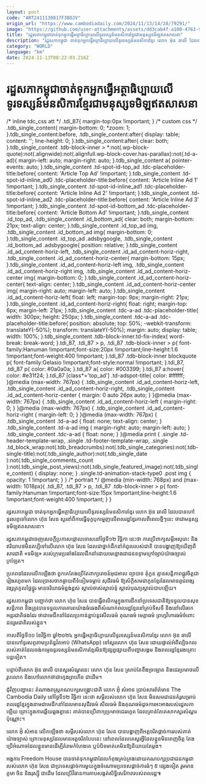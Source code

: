 ```yaml
---
layout: post
code: "ART2411130817F3BOJV"
origin_url: "https://www.cambodiadaily.com/2024/11/13/14/28/79291/"
image: "https://github.com/user-attachments/assets/dd3cab4f-a100-4763-9236-83345f4f4ee0"
title: "រដ្ឋសភា​កម្ពុជា​ចាត់ទុក​អ្នក​ធ្វើ​អត្ថាធិប្បាយ​លើ​ទូរទស្សន៍​មនសិការ​ខ្មែរ​ជា​មនុស្ស​ទមិឡ​ឥត​សាសនា"
description: "រដ្ឋសភា​កម្ពុជា ចាត់ទុក​អ្នក​ធ្វើ​អត្ថាធិប្បាយ​លើ​ទូរទស្សន៍​មនសិការ​ខ្មែរ លោក អ៊ុន ឆាលី ដែល​បាន​ហៅ​ទូរសព្ទ​ទៅ​លោក ហ៊ុន សែន សួរនាំ​ពី​ការ​ធ្វើ​ទុក្ខបុកម្នេញ​លើ​ពលរដ្ឋ​ខ្មែរ​កាលពី​ពេល​ថ្មីៗ​នេះ ថា​ជា​មនុស្ស​ទមិឡ​ឥត​សាសនា។"
category: "WORLD"
language: "km"
date: 2024-11-13T08:22:03.216Z
---
```


# រដ្ឋសភា​កម្ពុជា​ចាត់ទុក​អ្នក​ធ្វើ​អត្ថាធិប្បាយ​លើ​ទូរទស្សន៍​មនសិការ​ខ្មែរ​ជា​មនុស្ស​ទមិឡ​ឥត​សាសនា

/\* inline tdc\_css att \*/ .tdi\_87{ margin-top:0px !important; } /\* custom css \*/ .tdb\_single\_content{ margin-bottom: 0; \*zoom: 1; }.tdb\_single\_content:before, .tdb\_single\_content:after{ display: table; content: ''; line-height: 0; }.tdb\_single\_content:after{ clear: both; }.tdb\_single\_content .tdb-block-inner > \*:not(.wp-block-quote):not(.alignwide):not(.alignfull.wp-block-cover.has-parallax):not(.td-a-ad){ margin-left: auto; margin-right: auto; }.tdb\_single\_content a{ pointer-events: auto; }.tdb\_single\_content .td-spot-id-top\_ad .tdc-placeholder-title:before{ content: 'Article Top Ad' !important; }.tdb\_single\_content .td-spot-id-inline\_ad0 .tdc-placeholder-title:before{ content: 'Article Inline Ad 1' !important; }.tdb\_single\_content .td-spot-id-inline\_ad1 .tdc-placeholder-title:before{ content: 'Article Inline Ad 2' !important; }.tdb\_single\_content .td-spot-id-inline\_ad2 .tdc-placeholder-title:before{ content: 'Article Inline Ad 3' !important; }.tdb\_single\_content .td-spot-id-bottom\_ad .tdc-placeholder-title:before{ content: 'Article Bottom Ad' !important; }.tdb\_single\_content .id\_top\_ad, .tdb\_single\_content .id\_bottom\_ad{ clear: both; margin-bottom: 21px; text-align: center; }.tdb\_single\_content .id\_top\_ad img, .tdb\_single\_content .id\_bottom\_ad img{ margin-bottom: 0; }.tdb\_single\_content .id\_top\_ad .adsbygoogle, .tdb\_single\_content .id\_bottom\_ad .adsbygoogle{ position: relative; }.tdb\_single\_content .id\_ad\_content-horiz-left, .tdb\_single\_content .id\_ad\_content-horiz-right, .tdb\_single\_content .id\_ad\_content-horiz-center{ margin-bottom: 15px; }.tdb\_single\_content .id\_ad\_content-horiz-left img, .tdb\_single\_content .id\_ad\_content-horiz-right img, .tdb\_single\_content .id\_ad\_content-horiz-center img{ margin-bottom: 0; }.tdb\_single\_content .id\_ad\_content-horiz-center{ text-align: center; }.tdb\_single\_content .id\_ad\_content-horiz-center img{ margin-right: auto; margin-left: auto; }.tdb\_single\_content .id\_ad\_content-horiz-left{ float: left; margin-top: 9px; margin-right: 21px; }.tdb\_single\_content .id\_ad\_content-horiz-right{ float: right; margin-top: 6px; margin-left: 21px; }.tdb\_single\_content .tdc-a-ad .tdc-placeholder-title{ width: 300px; height: 250px; }.tdb\_single\_content .tdc-a-ad .tdc-placeholder-title:before{ position: absolute; top: 50%; -webkit-transform: translateY(-50%); transform: translateY(-50%); margin: auto; display: table; width: 100%; }.tdb\_single\_content .tdb-block-inner.td-fix-index{ word-break: break-word; }.tdi\_87, .tdi\_87 > p, .tdi\_87 .tdb-block-inner > p{ font-family:Hanuman !important;font-size:20px !important;line-height:1.6 !important;font-weight:400 !important; }.tdi\_87 .tdb-block-inner blockquote p{ font-family:Gelasio !important;font-style:normal !important; }.tdi\_87, .tdi\_87 p{ color: #0a0a0a; }.tdi\_87 a{ color: #003399; }.tdi\_87 a:hover{ color: #e31f24; }.tdi\_87 \[class\*='top\_ad'\] .td-adspot-title{ color: #ffffff; }@media (max-width: 767px) { .tdb\_single\_content .id\_ad\_content-horiz-left, .tdb\_single\_content .id\_ad\_content-horiz-right, .tdb\_single\_content .id\_ad\_content-horiz-center { margin: 0 auto 26px auto; } }@media (max-width: 767px) { .tdb\_single\_content .id\_ad\_content-horiz-left { margin-right: 0; } }@media (max-width: 767px) { .tdb\_single\_content .id\_ad\_content-horiz-right { margin-left: 0; } }@media (max-width: 767px) { .tdb\_single\_content .td-a-ad { float: none; text-align: center; } .tdb\_single\_content .td-a-ad img { margin-right: auto; margin-left: auto; } .tdb\_single\_content .tdc-a-ad { float: none; } }@media print { .single .td-header-template-wrap, .single .td-footer-template-wrap, .single .td\_block\_wrap:not(.tdb\_breadcrumbs):not(.tdb\_single\_categories):not(.tdb-single-title):not(.tdb\_single\_author):not(.tdb\_single\_date ):not(.tdb\_single\_comments\_count ):not(.tdb\_single\_post\_views):not(.tdb\_single\_featured\_image):not(.tdb\_single\_content) { display: none; } .single.td-animation-stack-type0 .post img { opacity: 1 !important; } } /\* portrait \*/ @media (min-width: 768px) and (max-width: 1018px){ .tdi\_87, .tdi\_87 > p, .tdi\_87 .tdb-block-inner > p{ font-family:Hanuman !important;font-size:15px !important;line-height:1.6 !important;font-weight:400 !important; } }

រដ្ឋសភា​កម្ពុជា ចាត់ទុក​អ្នក​ធ្វើ​អត្ថាធិប្បាយ​លើ​ទូរទស្សន៍​មនសិការ​ខ្មែរ លោក អ៊ុន ឆាលី ដែល​បាន​ហៅ​ទូរសព្ទ​ទៅ​លោក ហ៊ុន សែន សួរនាំ​ពី​ការ​ធ្វើ​ទុក្ខបុកម្នេញ​លើ​ពលរដ្ឋ​ខ្មែរ​កាលពី​ពេល​ថ្មីៗ​នេះ ថា​ជា​មនុស្ស​ទមិឡ​ឥត​សាសនា។

រដ្ឋសភា​កម្ពុជា​ចេញ​សេចក្តី​ប្រកាស​ថ្កោលទោស​នៅ​ថ្ងៃទី​១២ វិច្ឆិកា នេះ​ថា ការ​ប្រើ​ពាក្យ​សម្ដី​អសុរោះ និង​ឥរិយាបថ​មិន​គប្បី​ទៅ​លើ​លោក ហ៊ុន សែន ដែល​ជា​ថ្នាក់​ដឹកនាំ​កំពូល​របស់​ជាតិ បាន​បង្ហាញ​ឱ្យ​ឃើញ​ពី​សារជាតិ «ទមិឡ» របស់​ក្រុម​ប្រឆាំង​ដែល​ដឹកនាំ​ដោយ​មេខ្លោង​ជា​ជន​ឧទ្ទាម​ក្រៅ​ច្បាប់​យ៉ាង​ច្បាស់​ក្រឡែត។

ប្រភព​ដដែល​លើកឡើង​ថា ពួកគេ​តែង​ប្រើ​តែ​ពាក្យពេចន៍​អុជអាល ព្យាបាទ គុំកួន គ្មាន​សន្តិភាព​ផ្លូវ​ចិត្ត​ជា​រៀង​រហូត​មក ដែល​ប្រាសចាក​ឆ្ងាយ​ពី​ទំនៀមទម្លាប់ សុជីវធម៌ ឱ្យ​ស័ក្តិសម​ជា​កូន​ខ្មែរ​ដែល​មាន​ពូជពង្ស​វង្ស​ត្រកូល​ថ្លៃថ្នូរ មាន​ចរិយា​ធម៌​ខ្ពង់ខ្ពស់ ស្គាល់​ចាស់​ស្គាល់​ទុំ ស្គាល់​បុណ្យ​ស្គាល់​បាប​ឡើយ។

រដ្ឋសភា​កម្ពុជា បញ្ជាក់​ថា លោក ហ៊ុន សែន បាន​ធ្វើ​ពលិកម្ម​ក្នុង​ការ​ដឹកនាំ​ប្រទេស​ជាតិ​ឱ្យ​ទទួល​បាន​សុខ​សន្តិភាព និង​ត្រូវ​បាន​ទទួល​ការ​គោរព​យ៉ាង​ធំធេង​ពី​សំណាក់​ពលរដ្ឋ​ខ្មែរ​នៅ​គ្រប់​ទិសទី និង​នៅ​លើ​ឆាក​អន្តរជាតិ​ផង​ដែរ ថា​ជា​មេដឹកនាំ​ដែល​ប្រកាន់ខ្ជាប់​នូវ​សីលធម៌ គុណធម៌ មេត្តាធម៌ ព្រហ្ម​វិហារធម៌​ចំពោះ​ជន​រួម​ជាតិ​របស់​ខ្លួន។

កាលពី​ថ្ងៃទី​១០ ខែ​វិច្ឆិកា ឆ្នាំ​២០២៤ អ្នក​ធ្វើ​អត្ថាធិប្បាយ​លើ​ទូរទស្សន៍​មនសិការ​ខ្មែរ លោក អ៊ុន ឆាលី បាន​ហៅ​ទូរសព្ទ​តាម​ប្រព័ន្ធ​វ័តអាប់ (WhatsApp) ទៅ​សួរ​លោក ហ៊ុន សែន ដោយ​ផ្ទាល់​អំពី​ល្បិចកល​របស់​គាត់​ដែល​ចង់​កម្ទេច​ទូរទស្សន៍​មនសិការ​ខ្មែរ​មិន​ឱ្យ​ផ្សព្វផ្សាយ​ពី​បញ្ហា​សង្គម និង​ពលរដ្ឋ​ខ្មែរ​រងគ្រោះ​បន្ត​ទៀត។

បន្ទាប់ពី​លោក អ៊ុន ឆាលី បាន​សួរ​សំណួរ​នេះ លោក ហ៊ុន សែន ស្រាប់តែ​ខឹងច្រឡោត និង​ជេរប្រមាថ​លើ​រូបលោក និង​ហៅ​លោក​ថា​ជា​ក្មេង​ព្រហើន ជាដើម។

ជុំវិញ​បញ្ហា​នេះ តំណាងរាស្ត្រ​គណបក្ស​សង្គ្រោះ​ជាតិ លោក អ៊ុំ សំអាន ប្រាប់​សារព័ត៌មាន The Cambodia Daily នៅ​ថ្ងៃទី​១២ វិច្ឆិកា នេះ​ថា សម្ដី​របស់​លោក ហ៊ុន សែន មិន​សម​ជា​ជន​គំរូ​សម្រាប់​ពលរដ្ឋ​ខ្មែរ​ក្នុង​នាម​ជា​មេដឹកនាំ​ដែល​មាន​សុជីវធម៌ សីលធម៌ និង​គុណធម៌​ដូច​ការ​អះអាង​របស់​រដ្ឋសភា​ឡើយ ព្រោះ​ក្នុង​ការ​ឆ្លើយឆ្លង​គ្នា​នេះ គាត់​បាន​ប្រើ​ពាក្យ​ប្រមាថ​ជេរ​រហូត ដែល​គ្រាន់តែ​គេ​សាកសួរ​សំណួរ​ប៉ុណ្ណោះ។

លោក អ៊ុំ សំអាន លើកឡើង​ថា សម្ដី​របស់​លោក ហ៊ុន សែន បាន​បង្ហាញ​ពី​អត្តចរិត​ផ្ដាច់ការ​របស់​គាត់​យ៉ាង​ច្បាស់ ព្រោះ​មនុស្ស​ដែល​មាន​អត្តចរិត​បែប​នេះ នៅ​ពេល​ដែល​គេ​សួរ​អ្វី​ដែល​ខ្លួន​មិន​ពេញចិត្ត តែង​ប្រើ​អំណាច​ដែល​ខ្លួន​មាន​ដើម្បី​គំរាមកំហែង​គេ ឬ​បំបិទ​មាត់​គេ​មិន​ឱ្យ​និយាយ​តែម្តង។

អង្គការ Freedom House បាន​ចាត់ទុក​កម្ពុជា​ដែល​កំពុង​គ្រប់គ្រង​ដោយ​គណបក្ស​ប្រជាជន​កម្ពុជា របស់​លោក ហ៊ុន សែន ជា​ប្រទេស​ផ្ដាច់ការ​មួយ​ក្នុង​ចំណោម​ប្រទេស​ផ្ដាច់ការ​ធំៗ ៥ ផ្សេង​ទៀត រួម​មាន ភូមា ចិន និង​រុស្ស៊ី ជាដើម ដែល​ប្រើ​វិធានការ​គាបសង្កត់​សិទ្ធិ​សេរីភាព​របស់​ពលរដ្ឋ៕